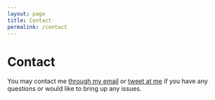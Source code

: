```yaml
---
layout: page
title: Contact
permalink: /contact
---
```


# Contact

You may contact me [through my email](mailto:contact@arneldy.com) or [tweet at me](https://twitter.com/intent/tweet?text=%40arnelckdy) if you have any questions or would like to bring up any issues.
